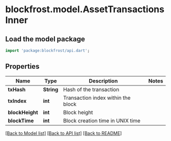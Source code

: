 # blockfrost.model.AssetTransactionsInner

## Load the model package
```dart
import 'package:blockfrost/api.dart';
```

## Properties
Name | Type | Description | Notes
------------ | ------------- | ------------- | -------------
**txHash** | **String** | Hash of the transaction | 
**txIndex** | **int** | Transaction index within the block | 
**blockHeight** | **int** | Block height | 
**blockTime** | **int** | Block creation time in UNIX time | 

[[Back to Model list]](../README.md#documentation-for-models) [[Back to API list]](../README.md#documentation-for-api-endpoints) [[Back to README]](../README.md)


